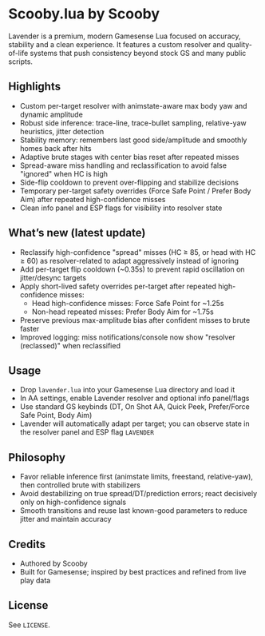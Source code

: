 # Scooby.lua by Scooby

Lavender is a premium, modern Gamesense Lua focused on accuracy, stability and a clean experience. It features a custom resolver and quality-of-life systems that push consistency beyond stock GS and many public scripts.

## Highlights
- Custom per-target resolver with animstate-aware max body yaw and dynamic amplitude
- Robust side inference: trace-line, trace-bullet sampling, relative-yaw heuristics, jitter detection
- Stability memory: remembers last good side/amplitude and smoothly homes back after hits
- Adaptive brute stages with center bias reset after repeated misses
- Spread-aware miss handling and reclassification to avoid false "ignored" when HC is high
- Side-flip cooldown to prevent over-flipping and stabilize decisions
- Temporary per-target safety overrides (Force Safe Point / Prefer Body Aim) after repeated high-confidence misses
- Clean info panel and ESP flags for visibility into resolver state

## What’s new (latest update)
- Reclassify high-confidence "spread" misses (HC ≥ 85, or head with HC ≥ 60) as resolver-related to adapt aggressively instead of ignoring
- Add per-target flip cooldown (~0.35s) to prevent rapid oscillation on jitter/desync targets
- Apply short-lived safety overrides per-target after repeated high-confidence misses:
  - Head high-confidence misses: Force Safe Point for ~1.25s
  - Non-head repeated misses: Prefer Body Aim for ~1.75s
- Preserve previous max-amplitude bias after confident misses to brute faster
- Improved logging: miss notifications/console now show "resolver (reclassed)" when reclassified

## Usage
- Drop `lavender.lua` into your Gamesense Lua directory and load it
- In AA settings, enable Lavender resolver and optional info panel/flags
- Use standard GS keybinds (DT, On Shot AA, Quick Peek, Prefer/Force Safe Point, Body Aim)
- Lavender will automatically adapt per target; you can observe state in the resolver panel and ESP flag `LAVENDER`

## Philosophy
- Favor reliable inference first (animstate limits, freestand, relative-yaw), then controlled brute with stabilizers
- Avoid destabilizing on true spread/DT/prediction errors; react decisively only on high-confidence signals
- Smooth transitions and reuse last known-good parameters to reduce jitter and maintain accuracy

## Credits
- Authored by Scooby
- Built for Gamesense; inspired by best practices and refined from live play data

## License
See `LICENSE`.
